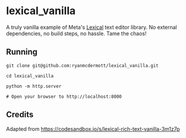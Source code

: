 # lexical_vanilla

A truly vanilla example of Meta's [Lexical](https://github.com/facebook/lexical)
text editor library. No external dependencies, no build steps, no hassle.
Tame the chaos!

## Running

```
git clone git@github.com:ryanmcdermott/lexical_vanilla.git

cd lexical_vanilla

python -m http.server

# Open your browser to http://localhost:8000
```

## Credits

Adapted from https://codesandbox.io/s/lexical-rich-text-vanilla-3m1z7p